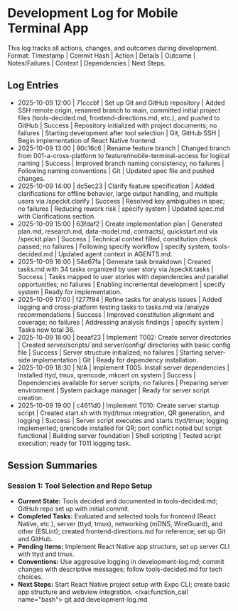 # Development Log for Mobile Terminal App

This log tracks all actions, changes, and outcomes during development. Format: Timestamp | Commit Hash | Action | Details | Outcome | Notes/Failures | Context | Dependencies | Next Steps.

## Log Entries

- 2025-10-09 12:00 | 71cccbf | Set up Git and GitHub repository | Added SSH remote origin, renamed branch to main, committed initial project files (tools-decided.md, frontend-directions.md, etc.), and pushed to GitHub | Success | Repository initialized with project documents; no failures | Starting development after tool selection | Git, GitHub SSH | Begin implementation of React Native frontend.
- 2025-10-09 13:00 | 90c16c6 | Rename feature branch | Changed branch from 001-a-cross-platform to feature/mobile-terminal-access for logical naming | Success | Improved branch naming consistency; no failures | Following naming conventions | Git | Updated spec file and pushed changes.
- 2025-10-09 14:00 | dc5ec23 | Clarify feature specification | Added clarifications for offline behavior, large output handling, and multiple users via /speckit.clarify | Success | Resolved key ambiguities in spec; no failures | Reducing rework risk | specify system | Updated spec.md with Clarifications section.
- 2025-10-09 15:00 | 63fdaf2 | Create implementation plan | Generated plan.md, research.md, data-model.md, contracts/, quickstart.md via /speckit.plan | Success | Technical context filled, constitution check passed; no failures | Following specify workflow | specify system, tools-decided.md | Updated agent context in AGENTS.md.
- 2025-10-09 16:00 | 54e67fa | Generate task breakdown | Created tasks.md with 34 tasks organized by user story via /speckit.tasks | Success | Tasks mapped to user stories with dependencies and parallel opportunities; no failures | Enabling incremental development | specify system | Ready for implementation.
- 2025-10-09 17:00 | f277f94 | Refine tasks for analysis issues | Added logging and cross-platform testing tasks to tasks.md via /analyze recommendations | Success | Improved constitution alignment and coverage; no failures | Addressing analysis findings | specify system | Tasks now total 36.
- 2025-10-09 18:00 | beaaf23 | Implement T002: Create server directories | Created server/scripts/ and server/config/ directories with basic config file | Success | Server structure initialized; no failures | Starting server-side implementation | Git | Ready for dependency installation.
- 2025-10-09 18:30 | N/A | Implement T005: Install server dependencies | Installed ttyd, tmux, qrencode, mkcert on system | Success | Dependencies available for server scripts; no failures | Preparing server environment | System package manager | Ready for server script creation.
- 2025-10-09 19:00 | c4611d0 | Implement T010: Create server startup script | Created start.sh with ttyd/tmux integration, QR generation, and logging | Success | Server script executes and starts ttyd/tmux; logging implemented; qrencode installed for QR; port conflict noted but script functional | Building server foundation | Shell scripting | Tested script execution; ready for T011 logging task.

## Session Summaries

### Session 1: Tool Selection and Repo Setup
- **Current State:** Tools decided and documented in tools-decided.md; GitHub repo set up with initial commit.
- **Completed Tasks:** Evaluated and selected tools for frontend (React Native, etc.), server (ttyd, tmux), networking (mDNS, WireGuard), and other (ESLint); created frontend-directions.md for reference; set up Git and GitHub.
- **Pending Items:** Implement React Native app structure, set up server CLI with ttyd and tmux.
- **Conventions:** Use aggressive logging in development-log.md; commit changes with descriptive messages; follow tools-decided.md for tech choices.
- **Next Steps:** Start React Native project setup with Expo CLI; create basic app structure and webview integration.</content>
</xai:function_call name="bash">
<parameter name="command">git add development-log.md